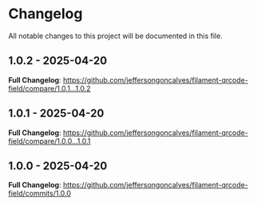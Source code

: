 # Changelog

All notable changes to this project will be documented in this file.

## 1.0.2 - 2025-04-20

**Full Changelog**: https://github.com/jeffersongoncalves/filament-qrcode-field/compare/1.0.1...1.0.2

## 1.0.1 - 2025-04-20

**Full Changelog**: https://github.com/jeffersongoncalves/filament-qrcode-field/compare/1.0.0...1.0.1

## 1.0.0 - 2025-04-20

**Full Changelog**: https://github.com/jeffersongoncalves/filament-qrcode-field/commits/1.0.0
